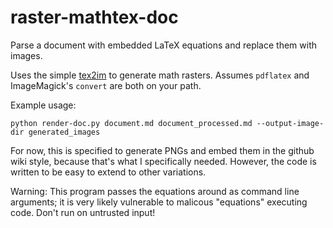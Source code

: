 # raster-mathtex-doc
Parse a document with embedded LaTeX equations and replace them with images.

Uses the simple [tex2im](http://www.nought.de/tex2im.php) to generate math rasters. Assumes `pdflatex` and ImageMagick's `convert` are both on your path.

Example usage:
```
python render-doc.py document.md document_processed.md --output-image-dir generated_images
```

For now, this is specified to generate PNGs and embed them in the github wiki style, because that's what I specifically needed. However, the code is written to be easy to extend to other variations.

Warning: This program passes the equations around as command line arguments; it is very likely vulnerable to malicous "equations" executing code. Don't run on untrusted input!